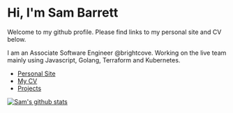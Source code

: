 # Hi, I'm Sam Barrett

Welcome to my github profile. Please find links to my personal site and CV below.

I am an Associate Software Engineer @brightcove. Working on the live team mainly using Javascript, Golang, Terraform and Kubernetes.

- [Personal Site](https://sambarrett.me)
- [My CV](https://sambarrett.me/pages/cv)
- [Projects](https://sambarrett.me/pages/projects)

[![Sam's github stats](https://github-readme-stats-six-tau.vercel.app/api?username=barrett370&count_private=true)](https://github.com/anuraghazra/github-readme-stats)
